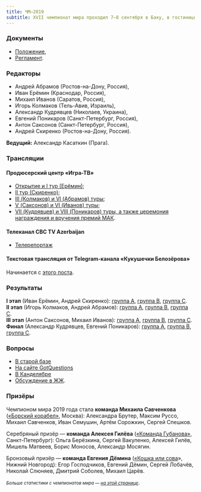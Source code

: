 ```yaml
---
title: ЧМ–2019
subtitle: XVII чемпионат мира проходил 7–8 сентября в Баку, в гостинице Boulevard Hotel Baku
---
```


### Документы 
- [Положение](https://docs.google.com/document/d/1vvZUS5fIoLqfkVUg5Axfk6GwurAv0S6EaU3dM1M7gc0/edit?usp=sharing), 
- [Регламент](https://docs.google.com/document/d/1wlgqRj6UmRVtO6wxVTN3J8HI4aKMzJbsUvxLsEds2gQ/edit?usp=sharing).

### Редакторы 
- Андрей Абрамов (Ростов-на-Дону, Россия), 
- Иван Ерёмин (Краснодар, Россия), 
- Михаил Иванов (Саратов, Россия), 
- Игорь Колмаков (Тель-Авив, Израиль), 
- Александр Кудрявцев (Николаев, Украина), 
- Евгений Поникаров (Санкт-Петербург, Россия), 
- Антон Саксонов (Санкт-Петербург, Россия), 
- Андрей Скиренко (Ростов-на-Дону, Россия).

**Ведущий:** Александр Касаткин (Прага).

### Трансляции

#### Продюсерский центр «Игра-ТВ»
- [Открытие и I тур (Ерёмин)](https://www.youtube.com/watch?v=ZtwyQeJEUvs);
- [II тур (Скиренко)](https://www.youtube.com/watch?v=o6Ncwx3CZNM);
- [III (Колмаков) и VI (Абрамов) туры](https://youtu.be/3R_L92Fff-M);
- [V (Саксонов) и VI (Иванов) туры](https://youtu.be/y7wb4-Yaq10);
- [VII (Кудрявцев) и VIII (Поникаров) туры, а также церемония награждения и вручения премий МАК](https://youtu.be/dpFbVbNII68).

#### Телеканал CBC TV Azerbaijan
- [Телерепортаж](https://www.youtube.com/watch?v=RH3mSf9d4So)

#### Текстовая трансляция от Telegram-канала «Кукушечки Белозёрова»
Начинается с [этого поста](https://t.me/chgk_anal/8504).

### Результаты

**I этап** (Иван Ерёмин, Андрей Скиренко): [группа А](https://rating.chgk.info/tournament/5938), [группа В](https://rating.chgk.info/tournament/5939), [группа С](https://rating.chgk.info/tournament/5940).
<br>
**II этап** (Игорь Колмаков, Андрей Абрамов): [группа А](https://rating.chgk.info/tournament/5941), [группа В](https://rating.chgk.info/tournament/5942), [группа С](https://rating.chgk.info/tournament/5943).
<br>
**III этап** (Антон Саксонов, Михаил Иванов): [группа А](https://rating.chgk.info/tournament/5945), [группа В](https://rating.chgk.info/tournament/5946), [группа С](https://rating.chgk.info/tournament/5947).
<br>
**Финал** (Александр Кудрявцев, Евгений Поникаров): [группа А](https://rating.chgk.info/tournament/5948), [группа В](https://rating.chgk.info/tournament/5949), [группа С](https://rating.chgk.info/tournament/5950).
<br>

### Вопросы

- [В старой базе](https://db.chgk.info/tour/wc19_u)
- [На сайте GotQuestions](https://gotquestions.online/pack/399)
- [В Канделябре](http://kand.info/tour/ChM_19)
- [Обсуждение в ЖЖ](https://ru-chgk.livejournal.com/3071854.html).

### Призёры

Чемпионом мира 2019 года стала **команда Михаила Савченкова** ([«Борский корабел»](https://rating.chgk.info/teams/49804), Москва): Александра Брутер, Максим Руссо, Михаил Савченков, Иван Семушин, Артём Сорожкин, Сергей Спешков.

Серебряный призёр — **команда Алексея Гилёва** ([«Команда Губанова»](https://rating.chgk.info/teams/188), Санкт-Петербург): Ольга Берёзкина, Сергей Вакуленко, Алексей Гилёв, Мишель Матвеев, Борис Моносов, Александр Мосягин.

Бронзовый призёр — **команда Евгения Дёмина** ([«Кошка или сова](https://rating.chgk.info/teams/414)», Нижний Новгород): Егор Господчиков, Евгений Дёмин, Сергей Лобачёв, Николай Слюняев, Дмитрий Соболев, Михаил Царёв.

<small>*Больше статистики с чемпионатов мира — [на этой странице](world/stats.md)*</small>.
